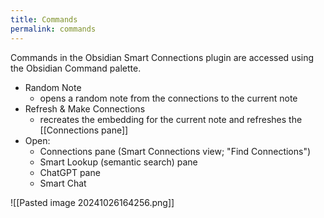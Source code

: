 ```yaml
---
title: Commands
permalink: commands
---
```

Commands in the Obsidian Smart Connections plugin are accessed using the Obsidian Command palette.

- Random Note
	- opens a random note from the connections to the current note
- Refresh & Make Connections
	- recreates the embedding for the current note and refreshes the [[Connections pane]]
- Open:
	- Connections pane (Smart Connections view; "Find Connections")
	- Smart Lookup (semantic search) pane
	- ChatGPT pane
	- Smart Chat

![[Pasted image 20241026164256.png]]